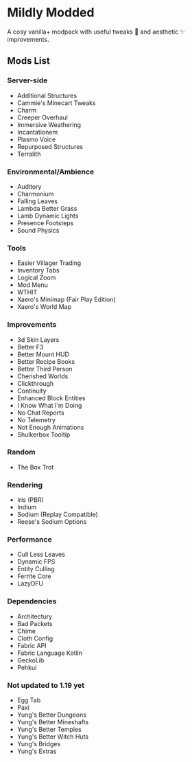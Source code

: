 # Mildly Modded

A cosy vanilla+ modpack with useful tweaks 🔧 and aesthetic ✨ improvements.

## Mods List

### Server-side

- Additional Structures
- Cammie's Minecart Tweaks
- Charm
- Creeper Overhaul
- Immersive Weathering
- Incantationem
- Plasmo Voice
- Repurposed Structures
- Terralith

### Environmental/Ambience

- Auditory
- Charmonium
- Falling Leaves
- Lambda Better Grass
- Lamb Dynamic Lights
- Presence Footsteps
- Sound Physics

### Tools

- Easier Villager Trading
- Inventory Tabs
- Logical Zoom
- Mod Menu
- WTHIT
- Xaero's Minimap (Fair Play Edition)
- Xaero's World Map

### Improvements

- 3d Skin Layers
- Better F3
- Better Mount HUD
- Better Recipe Books
- Better Third Person
- Cherished Worlds
- Clickthrough
- Continuity
- Enhanced Block Entities
- I Know What I'm Doing
- No Chat Reports
- No Telemetry
- Not Enough Animations
- Shulkerbox Tooltip

### Random

- The Box Trot

### Rendering

- Iris (PBR)
- Indium
- Sodium (Replay Compatible)
- Reese's Sodium Options

### Performance

- Cull Less Leaves
- Dynamic FPS
- Entity Culling
- Ferrite Core
- LazyDFU

### Dependencies

- Architectury
- Bad Packets
- Chime
- Cloth Config
- Fabric API
- Fabric Language Kotlin
- GeckoLib
- Pehkui

### Not updated to 1.19 yet

- Egg Tab
- Paxi
- Yung's Better Dungeons
- Yung's Better Mineshafts
- Yung's Better Temples
- Yung's Better Witch Huts
- Yung's Bridges
- Yung's Extras
